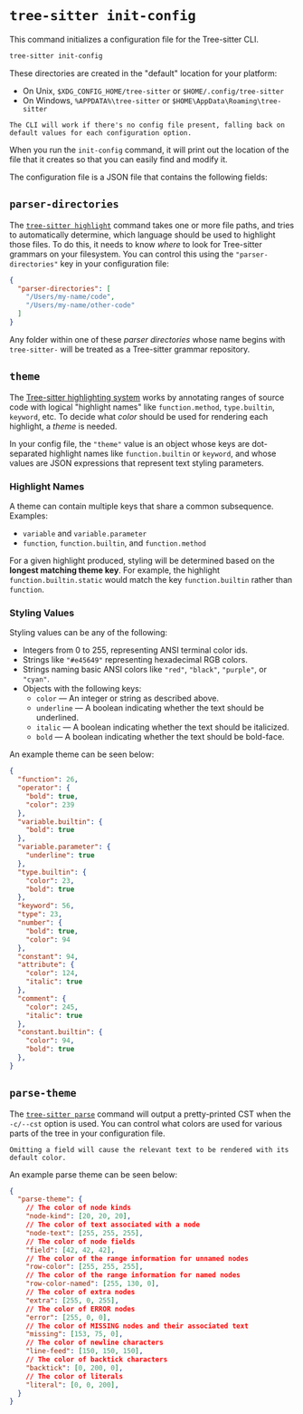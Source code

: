 # `tree-sitter init-config`

This command initializes a configuration file for the Tree-sitter CLI.

```bash
tree-sitter init-config
```

These directories are created in the "default" location for your platform:

* On Unix, `$XDG_CONFIG_HOME/tree-sitter` or `$HOME/.config/tree-sitter`
* On Windows, `%APPDATA%\tree-sitter` or `$HOME\AppData\Roaming\tree-sitter`

```admonish info
The CLI will work if there's no config file present, falling back on default values for each configuration option.
```

When you run the `init-config` command, it will print out the location of the file that it creates so that you can easily
find and modify it.

The configuration file is a JSON file that contains the following fields:

## `parser-directories`

The [`tree-sitter highlight`](./highlight.md) command takes one or more file paths, and tries to automatically determine,
which language should be used to highlight those files. To do this, it needs to know *where* to look for Tree-sitter grammars
on your filesystem. You can control this using the `"parser-directories"` key in your configuration file:

```json
{
  "parser-directories": [
    "/Users/my-name/code",
    "/Users/my-name/other-code"
  ]
}
```

Any folder within one of these *parser directories* whose name begins with `tree-sitter-` will be treated as a Tree-sitter
grammar repository.

## `theme`

The [Tree-sitter highlighting system](../3-syntax-highlighting.md) works by annotating ranges of source code with logical
"highlight names" like `function.method`, `type.builtin`, `keyword`, etc. To decide what *color* should be used for rendering
each highlight, a *theme* is needed.

In your config file, the `"theme"` value is an object whose keys are dot-separated highlight names like
`function.builtin` or `keyword`, and whose values are JSON expressions that represent text styling parameters.

### Highlight Names

A theme can contain multiple keys that share a common subsequence. Examples:

* `variable` and `variable.parameter`
* `function`, `function.builtin`, and `function.method`

For a given highlight produced, styling will be determined based on the **longest matching theme key**. For example, the
highlight `function.builtin.static` would match the key `function.builtin` rather than `function`.

### Styling Values

Styling values can be any of the following:

* Integers from 0 to 255, representing ANSI terminal color ids.
* Strings like `"#e45649"` representing hexadecimal RGB colors.
* Strings naming basic ANSI colors like `"red"`, `"black"`, `"purple"`, or `"cyan"`.
* Objects with the following keys:
  * `color` — An integer or string as described above.
  * `underline` — A boolean indicating whether the text should be underlined.
  * `italic` — A boolean indicating whether the text should be italicized.
  * `bold` — A boolean indicating whether the text should be bold-face.

An example theme can be seen below:

```json
{
  "function": 26,
  "operator": {
    "bold": true,
    "color": 239
  },
  "variable.builtin": {
    "bold": true
  },
  "variable.parameter": {
    "underline": true
  },
  "type.builtin": {
    "color": 23,
    "bold": true
  },
  "keyword": 56,
  "type": 23,
  "number": {
    "bold": true,
    "color": 94
  },
  "constant": 94,
  "attribute": {
    "color": 124,
    "italic": true
  },
  "comment": {
    "color": 245,
    "italic": true
  },
  "constant.builtin": {
    "color": 94,
    "bold": true
  },
}
```

## `parse-theme`

The [`tree-sitter parse`](./parse.md) command will output a pretty-printed CST when the `-c/--cst` option is used. You can
control what colors are used for various parts of the tree in your configuration file.

```admonish note
Omitting a field will cause the relevant text to be rendered with its default color.
```

An example parse theme can be seen below:

```json
{
  "parse-theme": {
    // The color of node kinds
    "node-kind": [20, 20, 20],
    // The color of text associated with a node
    "node-text": [255, 255, 255],
    // The color of node fields
    "field": [42, 42, 42],
    // The color of the range information for unnamed nodes
    "row-color": [255, 255, 255],
    // The color of the range information for named nodes
    "row-color-named": [255, 130, 0],
    // The color of extra nodes
    "extra": [255, 0, 255],
    // The color of ERROR nodes
    "error": [255, 0, 0],
    // The color of MISSING nodes and their associated text
    "missing": [153, 75, 0],
    // The color of newline characters
    "line-feed": [150, 150, 150],
    // The color of backtick characters
    "backtick": [0, 200, 0],
    // The color of literals
    "literal": [0, 0, 200],
  }
}
```
